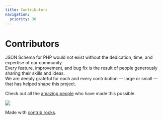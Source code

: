 ```yaml
---
title: Contributors
navigation:
  priority: 30
---
```


# Contributors

JSON Schema for PHP would not exist without the dedication, time, and expertise of our community.  
Every feature, improvement, and bug fix is the result of people generously sharing their skills and ideas.  
We are deeply grateful for each and every contribution — large or small — that has helped shape this project.

Check out all the [amazing people](https://github.com/jsonrainbow/json-schema/graphs/contributors) who have made this possible:

<a href="https://github.com/jsonrainbow/json-schema/graphs/contributors">
  <img src="https://contrib.rocks/image?repo=jsonrainbow/json-schema" />
</a>

Made with [contrib.rocks](https://contrib.rocks).
